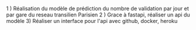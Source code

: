 1 ) Réalisation du modèle de prédiction du nombre de validation par jour et par gare du reseau transilien Parisien 
2 ) Grace à fastapi, réaliser un api du modèle
3) Réaliser un interface pour l'api avec github, docker, heroku